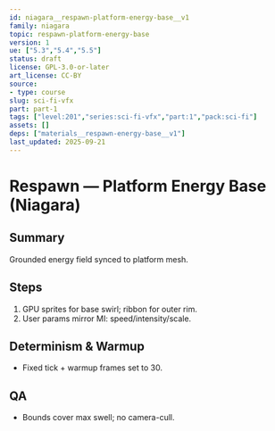 ```yaml
---
id: niagara__respawn-platform-energy-base__v1
family: niagara
topic: respawn-platform-energy-base
version: 1
ue: ["5.3","5.4","5.5"]
status: draft
license: GPL-3.0-or-later
art_license: CC-BY
source:
- type: course
slug: sci-fi-vfx
part: part-1
tags: ["level:201","series:sci-fi-vfx","part:1","pack:sci-fi"]
assets: []
deps: ["materials__respawn-energy-base__v1"]
last_updated: 2025-09-21
---
```



# Respawn — Platform Energy Base (Niagara)


## Summary
Grounded energy field synced to platform mesh.


## Steps
1. GPU sprites for base swirl; ribbon for outer rim.
2. User params mirror MI: speed/intensity/scale.


## Determinism & Warmup
- Fixed tick + warmup frames set to 30.


## QA
- Bounds cover max swell; no camera-cull.